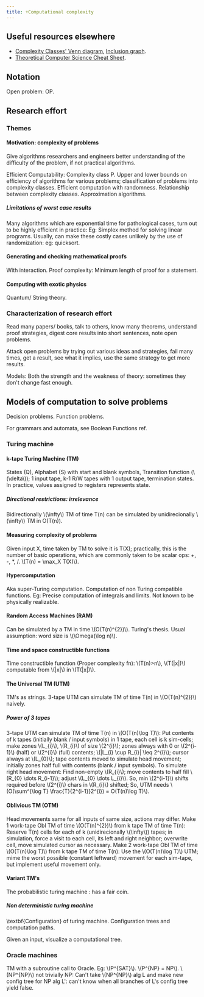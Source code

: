 ```yaml
---
title: +Computational complexity
---
```



## Useful resources elsewhere

- [Complexity Classes' Venn diagram](http://www.cse.buffalo.edu/~regan/ComplexityPoster.pdf), [Inclusion graph](http://www.math.ucdavis.edu/~greg/zoology/diagram.xml).
- [Theoretical Computer Science Cheat Sheet](http://www.tug.org/texshowcase/cheat.pdf).

## Notation
Open problem: OP.

## Research effort
### Themes
#### Motivation: complexity of problems
Give algorithms researchers and engineers better understanding of the difficulty of the problem, if not practical algorithms.

Efficient Computability: Complexity class P. Upper and lower bounds on efficiency of algorithms for various problems; classification of problems into complexity classes. Efficient computation with randomness. Relationship between complexity classes. Approximation algorithms.

##### Limitations of worst case results
Many algorithms which are exponential time for pathological cases, turn out to be highly efficient in practice: Eg: Simplex method for solving linear programs. Usually, can make these costly cases unlikely by the use of randomization: eg: quicksort.

#### Generating and checking mathematical proofs
With interaction. Proof complexity: Minimum length of proof for a statement.

#### Computing with exotic physics
Quantum/ String theory.

### Characterization of research effort
Read many papers/ books, talk to others, know many theorems, understand proof strategies, digest core results into short sentences, note open problems.

Attack open problems by trying out various ideas and strategies, fail many times, get a result, see what it implies, use the same strategy to get more results.

Models: Both the strength and the weakness of theory: sometimes they don't change fast enough.

## Models of computation to solve problems
Decision problems. Function problems.

For grammars and automata, see Boolean Functions ref.

### Turing machine
#### k-tape Turing Machine (TM)
States (Q), Alphabet (S) with start and blank symbols, Transition function (\\(\delta\\)); 1 input tape, k-1 R/W tapes with 1 output tape, termination states. In practice, values assigned to registers represents state.

##### Directional restrictions: irrelevance
Bidirectionally \\(\infty\\) TM  of time T(n) can be simulated by unidirecionally \\(\infty\\) TM in O(T(n)).

#### Measuring complexity of problems
Given input X, time taken by TM to solve it is T(X); practically, this is the number of basic operations, which are commonly taken to be scalar ops: +, -, *, /. \\(T(n) = \max_X T(X)\\).

#### Hypercomputation
Aka super-Turing computation. Computation of non Turing compatible functions. Eg: Precise computation of integrals and limits. Not known to be physically realizable.

#### Random Access Machines (RAM)
Can be simulated by a TM in time \\(O(T(n)^{2})\\). Turing's thesis. Usual assumption: word size is \\(\Omega(\log n)\\).

#### Time and space constructible functions
Time constructible function (Proper complexity fn): \\(T(n)>n\\), \\(T(|x|)\\) computable from \\(|x|\\) in \\(T(|x|)\\).

#### The Universal TM (UTM)
TM's as strings. 3-tape UTM can simulate TM of time T(n) in \\(O(T(n)^{2})\\) naively.

##### Power of 3 tapes
3-tape UTM can simulate TM of time T(n) in \\(O(T(n)\log T)\\): Put contents of k tapes (initially blank / input symbols) in 1 tape, each cell is k sim-cells; make zones \\(L_{i}\\), \\(R_{i}\\) of size \\(2^{i}\\); zones always with 0 or \\(2^{i-1}\\) (half) or \\(2^{i}\\) (full) contents; \\(|L_{i} \cup R_{i}| \leq 2^{i}\\); cursor always at \\(L_{0}\\); tape contents moved to simulate head movement; initially zones half full with contents (blank / input symbols). To simulate right head movement: Find non-empty \\(R_{i}\\); move contents to half fill \\(R_{0} \dots R_{i-1}\\); adjust \\(L_{0} \dots L_{i}\\). So, min \\(2^{i-1}\\) shifts required before \\(2^{i}\\) chars in \\(R_{i}\\) shifted; So, UTM needs \\(O(\sum^{\log T} \frac{T}{2^{i-1}}2^{i}) = O(T(n)\log T)\\).

#### Oblivious TM (OTM)
Head movements same for all inputs of same size, actions may differ. Make 1 work-tape Obl TM of time \\(O(T(n)^{2})\\) from k tape TM of time T(n): Reserve T(n) cells for each of k (unidirecionally \\(\infty\\)) tapes; in simulation, force a visit to each cell, its left and right neighbor; overwrite cell, move simulated cursor as necessary. Make 2 work-tape Obl TM of time \\(O(T(n)\log T)\\) from k tape TM of time T(n): Use the \\(O(T(n)\log T)\\) UTM; mime the worst possible (constant leftward) movement for each sim-tape, but implement useful movement only.

#### Variant TM's
The probabilistic turing machine : has a fair coin.

##### Non deterministic turing machine
\textbf{Configuration} of turing machine. Configuration trees and computation paths.

Given an input, visualize a computational tree.

### Oracle machines
TM with a subroutine call to Oracle. Eg: \\(P^{SAT}\\). \\(P^{NP} = NP\\). \\(NP^{NP}\\) not trivially NP: Can't take \\(NP^{NP}\\) alg L and make new config tree for NP alg L': can't know when all branches of L's config tree yield false.
